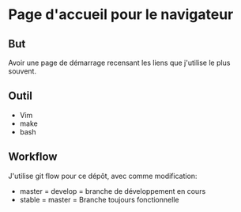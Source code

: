 Page d'accueil pour le navigateur
=================================

But
---
Avoir une page de démarrage recensant les liens que j'utilise le plus souvent.


Outil
-----
* Vim
* make
* bash


Workflow
--------
J'utilise git flow pour ce dépôt, avec comme modification:

* master = develop = branche de développement en cours
* stable = master = Branche toujours fonctionnelle
